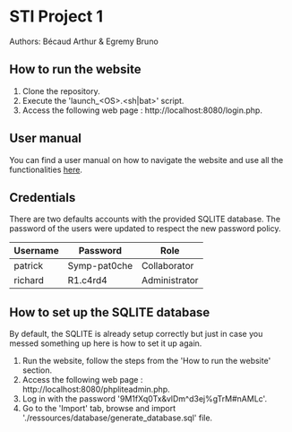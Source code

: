 # STI Project 1
Authors: Bécaud Arthur & Egremy Bruno
## How to run the website
1. Clone the repository.
2. Execute the 'launch_\<OS>.<sh|bat>' script.
3. Access the following web page : http://localhost:8080/login.php.
## User manual
You can find a user manual on how to navigate the website and use all the functionalities [here](./ressources/user_manual.md).
## Credentials
There are two defaults accounts with the provided SQLITE database. 
The password of the users were updated to respect the new password policy.

| Username | Password     | Role          |
|----------|--------------|---------------|
| patrick  | Symp-pat0che | Collaborator  |
| richard  | R1.c4rd4     | Administrator |
## How to set up the SQLITE database
By default, the SQLITE is already setup correctly but just in case you messed something up here is how to set it up again.

1. Run the website, follow the steps from the 'How to run the website' section.
2. Access the following web page : http://localhost:8080/phpliteadmin.php.
3. Log in with the password '9M1fXq0Tx&vlDm^d3ej%gTrM#nAMLc'.
4. Go to the 'Import' tab, browse and import './ressources/database/generate_database.sql' file.
